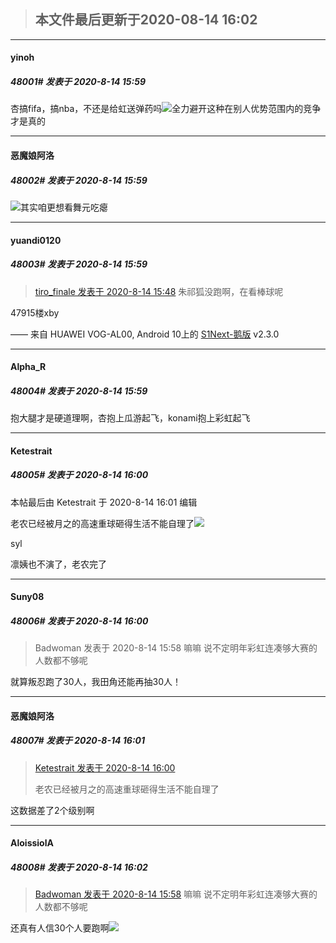 > ## **本文件最后更新于2020-08-14 16:02** 



-----

####  yinoh  
##### 48001#       发表于 2020-8-14 15:59




杏搞fifa，搞nba，不还是给虹送弹药吗<img src="https://static.saraba1st.com/image/smiley/face2017/037.png" referrerpolicy="no-referrer">全力避开这种在别人优势范围内的竞争才是真的







-----

####  恶魔娘阿洛  
##### 48002#       发表于 2020-8-14 15:59



<img src="https://static.saraba1st.com/image/smiley/face2017/067.png" referrerpolicy="no-referrer">其实咱更想看舞元吃瘪







-----

####  yuandi0120  
##### 48003#       发表于 2020-8-14 15:59



<blockquote><a href="httphttps://bbs.saraba1st.com/2b/forum.php?mod=redirect&amp;goto=findpost&amp;pid=48428555&amp;ptid=1941579" target="_blank">tiro_finale 发表于 2020-8-14 15:48</a>
朱祁狐没跑啊，在看棒球呢</blockquote>
47915楼xby

—— 来自 HUAWEI VOG-AL00, Android 10上的 [S1Next-鹅版](https://github.com/ykrank/S1-Next/releases) v2.3.0







-----

####  Alpha_R  
##### 48004#       发表于 2020-8-14 15:59




抱大腿才是硬道理啊，杏抱上瓜游起飞，konami抱上彩虹起飞







-----

####  Ketestrait  
##### 48005#       发表于 2020-8-14 16:00



 本帖最后由 Ketestrait 于 2020-8-14 16:01 编辑 

老农已经被月之的高速重球砸得生活不能自理了<img src="https://static.saraba1st.com/image/smiley/face2017/143.png" referrerpolicy="no-referrer">


syl


凛姨也不演了，老农完了







-----

####  Suny08  
##### 48006#       发表于 2020-8-14 16:00



<blockquote>Badwoman 发表于 2020-8-14 15:58
嘛嘛 说不定明年彩虹连凑够大赛的人数都不够呢</blockquote>
就算叛忍跑了30人，我田角还能再抽30人！







-----

####  恶魔娘阿洛  
##### 48007#       发表于 2020-8-14 16:01



<blockquote><a href="httphttps://bbs.saraba1st.com/2b/forum.php?mod=redirect&amp;goto=findpost&amp;pid=48428699&amp;ptid=1941579" target="_blank">Ketestrait 发表于 2020-8-14 16:00</a>

老农已经被月之的高速重球砸得生活不能自理了</blockquote>
这数据差了2个级别啊







-----

####  AloissiolA  
##### 48008#       发表于 2020-8-14 16:02



<blockquote><a href="httphttps://bbs.saraba1st.com/2b/forum.php?mod=redirect&amp;goto=findpost&amp;pid=48428673&amp;ptid=1941579" target="_blank">Badwoman 发表于 2020-8-14 15:58</a>
嘛嘛 说不定明年彩虹连凑够大赛的人数都不够呢</blockquote>
还真有人信30个人要跑啊<img src="https://static.saraba1st.com/image/smiley/face2017/066.png" referrerpolicy="no-referrer">





                                                 